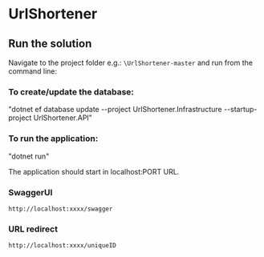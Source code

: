 # UrlShortener

## Run the solution

Navigate to the project folder e.g.: `\UrlShortener-master` and run from the command line:
### To create/update the database:
"dotnet ef database update --project UrlShortener.Infrastructure --startup-project UrlShortener.API"

### To run the application:
"dotnet run"

The application should start in localhost:PORT URL.

### SwaggerUI
`http://localhost:xxxx/swagger`

### URL redirect
`http://localhost:xxxx/uniqueID`

